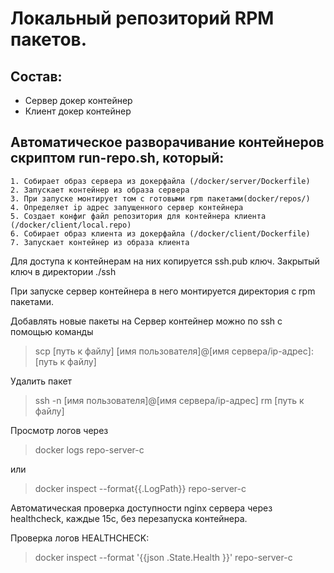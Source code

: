 # Локальный репозиторий RPM пакетов.

## Состав:
  - Сервер докер контейнер
  - Клиент докер контейнер

## Автоматическое разворачивание контейнеров скриптом run-repo.sh, который:
	1. Собирает образ сервера из докерфайла (/docker/server/Dockerfile)
	2. Запускает контейнер из образа сервера
	3. При запуске монтирует том с готовыми rpm пакетами(docker/repos/)
	4. Определяет ip адрес запущенного сервер контейнера
	5. Создает конфиг файл репозитория для контейнера клиента (/docker/client/local.repo)
	6. Собирает образ клиента из докерфайла (/docker/client/Dockerfile)
	7. Запускает контейнер из образа клиента
	
Для доступа к контейнерам на них копируется ssh.pub ключ. Закрытый ключ в директории ./ssh

При запуске cервер контейнера в него монтируется директория с rpm пакетами. 

Добавлять новые пакеты на Сервер контейнер можно по ssh с помощью команды 

>scp [путь к файлу] [имя пользователя]@[имя сервера/ip-адрес]:[путь к файлу]

Удалить пакет 

>ssh -n [имя пользователя]@[имя сервера/ip-адрес] rm [путь к файлу]

Просмотр логов через 
>docker logs repo-server-c

или

>docker inspect --format{{.LogPath}} repo-server-c

Автоматическая проверка доступности nginx сервера через healthcheck, каждые 15с, без перезапуска контейнера.

Проверка логов HEALTHCHECK:

>docker inspect --format '{{json .State.Health }}' repo-server-c
